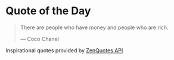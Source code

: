 # Quote of the Day

<!-- QUOTE_START -->
> There are people who have money and people who are rich.
>
> — Coco Chanel

Inspirational quotes provided by <a href="https://zenquotes.io/" target="_blank">ZenQuotes API</a>
<!-- QUOTE_END -->